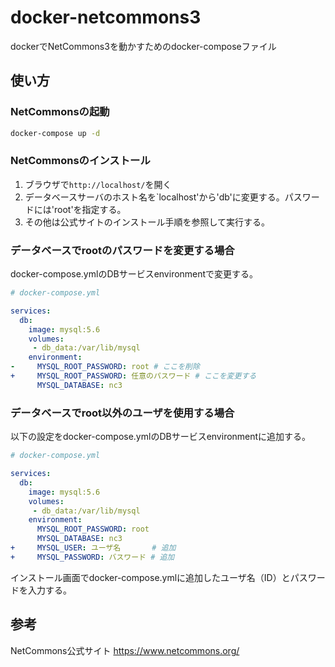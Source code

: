 # docker-netcommons3
dockerでNetCommons3を動かすためのdocker-composeファイル

## 使い方
### NetCommonsの起動
```bash
docker-compose up -d
```
### NetCommonsのインストール
1. ブラウザで`http://localhost/`を開く
1. データベースサーバのホスト名を`localhost'から'db'に変更する。パスワードには'root'を指定する。
2. その他は公式サイトのインストール手順を参照して実行する。

### データベースでrootのパスワードを変更する場合
docker-compose.ymlのDBサービスenvironmentで変更する。
```yml
# docker-compose.yml

services:
  db:
    image: mysql:5.6
    volumes:
     - db_data:/var/lib/mysql
    environment:
-     MYSQL_ROOT_PASSWORD: root # ここを削除
+     MYSQL_ROOT_PASSWORD: 任意のパスワード # ここを変更する
      MYSQL_DATABASE: nc3
```

### データベースでroot以外のユーザを使用する場合
以下の設定をdocker-compose.ymlのDBサービスenvironmentに追加する。
```yml
# docker-compose.yml

services:
  db:
    image: mysql:5.6
    volumes:
     - db_data:/var/lib/mysql
    environment:
      MYSQL_ROOT_PASSWORD: root
      MYSQL_DATABASE: nc3
+     MYSQL_USER: ユーザ名       # 追加
+     MYSQL_PASSWORD: バスワード # 追加
```

インストール画面でdocker-compose.ymlに追加したユーザ名（ID）とパスワードを入力する。

## 参考
NetCommons公式サイト
https://www.netcommons.org/
